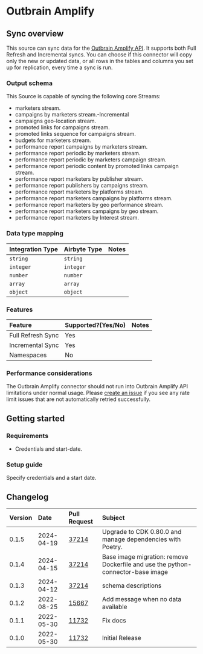 # Outbrain Amplify

## Sync overview

This source can sync data for the [Outbrain Amplify API](https://amplifyv01.docs.apiary.io/#reference/authentications). It supports both Full Refresh and Incremental syncs. You can choose if this connector will copy only the new or updated data, or all rows in the tables and columns you set up for replication, every time a sync is run.

### Output schema

This Source is capable of syncing the following core Streams:

* marketers stream.
* campaigns by marketers stream.-Incremental
* campaigns geo-location stream.
* promoted links for campaigns stream.
* promoted links sequence for campaigns stream.
* budgets for marketers stream.
* performance report campaigns by marketers stream.
* performance report periodic by marketers stream.
* performance report periodic by marketers campaign stream.
* performance report periodic content by promoted links campaign stream.
* performance report marketers by publisher stream.
* performance report publishers by campaigns stream.
* performance report marketers by platforms stream.
* performance report marketers campaigns by platforms stream.
* performance report marketers by geo performance stream.
* performance report marketers campaigns by geo stream.
* performance report marketers by Interest stream.

### Data type mapping

| Integration Type | Airbyte Type | Notes |
| :--- | :--- | :--- |
| `string` | `string` |  |
| `integer` | `integer` |  |
| `number` | `number` |  |
| `array` | `array` |  |
| `object` | `object` |  |

### Features

| Feature | Supported?\(Yes/No\) | Notes |
| :--- | :--- | :--- |
| Full Refresh Sync | Yes |  |
| Incremental Sync | Yes |  |
| Namespaces | No |  |

### Performance considerations

The Outbrain Amplify connector should not run into Outbrain Amplify API limitations under normal usage. Please [create an issue](https://github.com/airbytehq/airbyte/issues) if you see any rate limit issues that are not automatically retried successfully.

## Getting started

### Requirements

* Credentials and start-date.

### Setup guide

Specify credentials and a start date.

## Changelog

| Version | Date | Pull Request | Subject |
| :--- | :--- | :--- | :--- |
| 0.1.5 | 2024-04-19 | [37214](https://github.com/airbytehq/airbyte/pull/37214) | Upgrade to CDK 0.80.0 and manage dependencies with Poetry. |
| 0.1.4 | 2024-04-15 | [37214](https://github.com/airbytehq/airbyte/pull/37214) | Base image migration: remove Dockerfile and use the python-connector-base image |
| 0.1.3 | 2024-04-12 | [37214](https://github.com/airbytehq/airbyte/pull/37214) | schema descriptions |
| 0.1.2 | 2022-08-25 | [15667](https://github.com/airbytehq/airbyte/pull/15667) | Add message when no data available |
| 0.1.1 | 2022-05-30 | [11732](https://github.com/airbytehq/airbyte/pull/11732) | Fix docs |
| 0.1.0 | 2022-05-30 | [11732](https://github.com/airbytehq/airbyte/pull/11732) | Initial Release |
